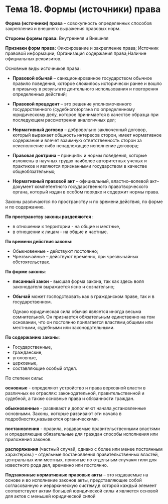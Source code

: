# Тема 18. Формы (источники) права

**Форма (источники) права** – совокупность определенных способов закрепления и внешнего выражения правовых норм.

**Стороны формы права:** Внутренняя и Внешняя

**Признаки форм права:** Фиксирование и закрепление права; Источник правовой информации; Организация содержания права;Наличие официальных реквизитов.

Основные виды источников права:

- **Правовой обычай** – санкционированное государством обычное правило поведения, которое сложилось исторически ранее и вошло в привычку в результате длительного использования и повторения определенных действий;

- **Правовой прецедент** – это решение уполномоченного государственного (судебного)органа по определенному юридическому делу, которое принимается в качестве образца при последующем рассмотрении аналогичных дел;

- **Нормативный договор** – добровольно заключенный договор, который выражает общность интересов сторон, имеет нормативное содержание и влечет взаимную ответственность сторон за неисполнение либо ненадлежащее исполнение договора;

- **Правовая доктрина** – принципы и нормы поведения, которые изложены в научных трудах наиболее авторитетных ученых и практиков и являются признанными государством в качестве общеобязательных;

- **Нормативный правовой акт** – официальный, властно–волевой акт–документ компетентного государственного правотворческого органа, который издан в особом порядке и содержит нормы права.

Законы различаются по пространству и по времени действия, по форме и по содержанию.

**По пространству законы разделяются** :

- в отношении к территории - на общие и местные,
- в отношении к лицам - на общие и частные.

**По времени действия законы**:

- Обыкновенные - действуют постоянно;
- Чрезвычайные – действуют временно, при чрезвычайных обстоятельствах.

**По форме законы**:

- **писанный закон** - высшая форма закона, так как здесь воля законодателя выражается ясно и сознательно;
- **Обычай** может господствовать как в гражданском праве, так и в государственном.

    Однако юридическая сила обычая является иногда весьма сомнительной. Он признается обязательным единственно на том основании, что он постоянно прилагается властями,общими или местными, судебными или законодательными.

**По содержанию законы**:

- Государственные,
- гражданские,
- уголовные,
- церковные,
- составляющие особый отдел.

По степени силы:

**основные** - определяют устройство и права верховной власти в различных ее отраслях: законодательной, правительственной и судебной, а также основные права и обязанности граждан.

**обыкновенные** - развивают и дополняют начала,установленные основными. Законы, которые развивают эти начала в подробностях,называются органическими.

**постановления** - правила, издаваемые правительственными властями и определяющие обязательные для граждан способы исполнения или приложения законов.

**распоряжения** (частный случай, однако с более или менее постоянным характером.) - отдельные постановления правительственных властей, центральных или местных, принятые по отдельным случаям гили для известного рода дел, временно или постоянно.

**Подзаконные нормативные правовые акты** – это издаваемые на основе и во исполнение законов акты, представляющие собой согласованную и иерархическую систему,в которой каждый элемент соответствуют актам большей юридической силы и является основой для актов с меньшей юридической силой
